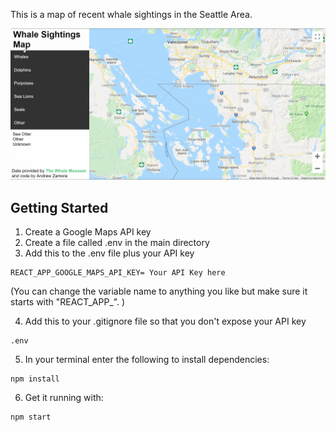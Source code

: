 This is a map of recent whale sightings in the Seattle Area.

![App Demo](./demo.gif)

## Getting Started
1. Create a Google Maps API key
2. Create a file called .env in the main directory
3. Add this to the .env file plus your API key 
```
REACT_APP_GOOGLE_MAPS_API_KEY= Your API Key here
```
(You can change the variable name to anything you like but make sure it starts with  "REACT_APP_". )

4. Add this to your .gitignore file so that you don't expose your API key 
```
.env
``` 
5. In your terminal enter the following to install dependencies:
```
npm install
```
6. Get it running with: 
```
npm start
```
